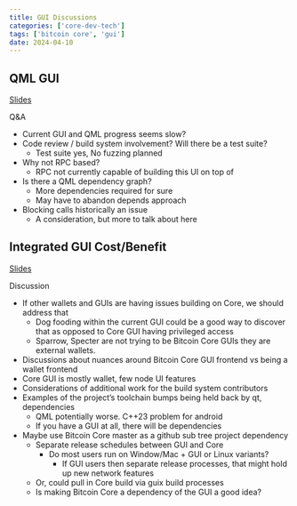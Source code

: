 ```yaml
---
title: GUI Discussions
categories: ['core-dev-tech']
tags: ['bitcoin core', 'gui']
date: 2024-04-10
---
```



## QML GUI

[Slides](files/2024-04-gui-qml-berlin-coredev.pdf)

Q&A

* Current GUI and QML progress seems slow?
* Code review / build system involvement? Will there be a test suite?
    * Test suite yes, No fuzzing planned
* Why not RPC based?
    * RPC not currently capable of building this UI on top of
* Is there a QML dependency graph?
    * More dependencies required for sure
    * May have to abandon depends approach
* Blocking calls historically an issue
    * A consideration, but more to talk about here

## Integrated GUI Cost/Benefit

[Slides](files/2024-04-CoreDev-integrated-gui.pdf)

Discussion

* If other wallets and GUIs are having issues building on Core, we should address that
    * Dog fooding within the current GUI could be a good way to discover that as opposed to Core GUI having privileged access
    * Sparrow, Specter are not trying to be Bitcoin Core GUIs they are external wallets.
* Discussions about nuances around Bitcoin Core GUI frontend vs being a wallet frontend
* Core GUI is mostly wallet, few node UI features
* Considerations of additional work for the build system contributors
* Examples of the project’s toolchain bumps being held back by qt, dependencies
    * QML potentially worse. C++23 problem for android
    * If you have a GUI at all, there will be dependencies
* Maybe use Bitcoin Core master as a github sub tree project dependency
    * Separate release schedules between GUI and Core
        * Do most users run on Window/Mac + GUI or Linux variants?
            * If GUI users then separate release processes, that might hold up new network features
    * Or, could pull in Core build via guix build processes
    * Is making Bitcoin Core a dependency of the GUI a good idea?
